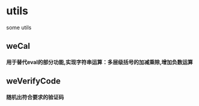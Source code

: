 # utils
some utils

## weCal
#### 用于替代eval的部分功能,实现字符串运算：多层级括号的加减乘除,增加负数运算

## weVerifyCode
#### 随机出符合要求的验证码

